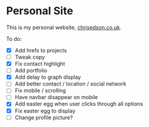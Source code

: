 # Personal Site

This is my personal website, [chrisedson.co.uk](http://chrisedson.co.uk).

To do:
- [x] Add hrefs to projects
- [ ] Tweak copy
- [x] Fix contact highlight
- [ ] Add portfolio
- [x] Add delay to graph display
- [ ] Add better contact / location / social network
- [ ] Fix mobile / scrolling
- [ ] Have navbar disappear on mobile
- [x] Add easter egg when user clicks through all options
- [x] Fix easter egg to display
- [ ] Change profile picture?
